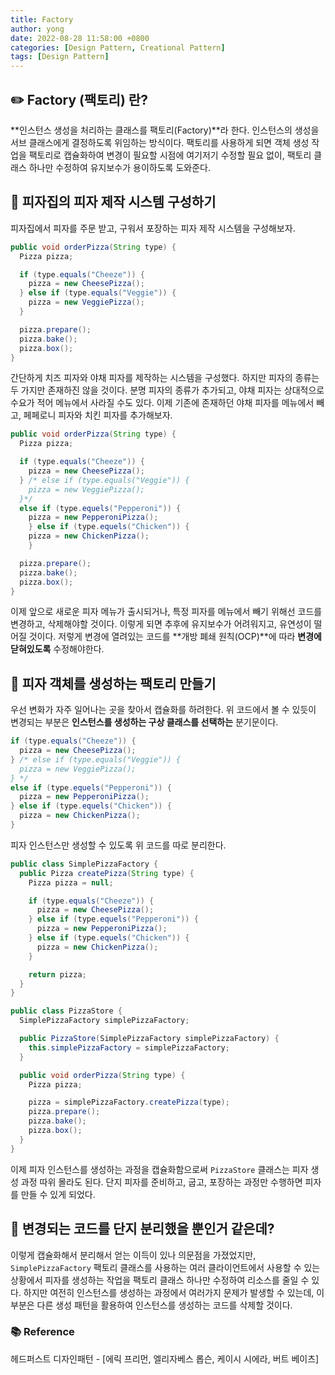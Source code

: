 ```yaml
---
title: Factory
author: yong
date: 2022-08-28 11:58:00 +0800
categories: [Design Pattern, Creational Pattern]
tags: [Design Pattern]
---
```


## ✏️ Factory (팩토리) 란?

**인스턴스 생성을 처리하는 클래스를 팩토리(Factory)**라 한다. 인스턴스의 생성을 서브 클래스에게 결정하도록 위임하는 방식이다. 팩토리를 사용하게 되면 객체 생성 작업을 팩토리로 캡슐화하여 변경이 필요할 시점에 여기저기 수정할 필요 없이, 팩토리 클래스 하나만 수정하여 유지보수가 용이하도록 도와준다.

## 🍕 피자집의 피자 제작 시스템 구성하기

피자집에서 피자를 주문 받고, 구워서 포장하는 피자 제작 시스템을 구성해보자.

```java
public void orderPizza(String type) {
  Pizza pizza;

  if (type.equals("Cheeze")) {
    pizza = new CheesePizza();
  } else if (type.equals("Veggie")) {
    pizza = new VeggiePizza();
  }

  pizza.prepare();
  pizza.bake();
  pizza.box();
}
```

간단하게 치즈 피자와 야채 피자를 제작하는 시스템을 구성했다. 하지만 피자의 종류는 두 가지만 존재하진 않을 것이다. 분명 피자의 종류가 추가되고, 야채 피자는 상대적으로 수요가 적어 메뉴에서 사라질 수도 있다. 이제 기존에 존재하던 야채 피자를 메뉴에서 빼고, 페페로니 피자와 치킨 피자를 추가해보자.

```java
public void orderPizza(String type) {
  Pizza pizza;

  if (type.equals("Cheeze")) {
    pizza = new CheesePizza();
  } /* else if (type.equals("Veggie")) {
    pizza = new VeggiePizza();
  }*/
  else if (type.equels("Pepperoni")) {
    pizza = new PepperoniPizza();
	} else if (type.equels("Chicken")) {
    pizza = new ChickenPizza();
	}

  pizza.prepare();
  pizza.bake();
  pizza.box();
}
```

이제 앞으로 새로운 피자 메뉴가 출시되거나, 특정 피자를 메뉴에서 빼기 위해선 코드를 변경하고, 삭제해야할 것이다. 이렇게 되면 추후에 유지보수가 어려워지고, 유연성이 떨어질 것이다. 저렇게 변경에 열려있는 코드를 **개방 폐쇄 원칙(OCP)**에 따라 **변경에 닫혀있도록** 수정해야한다.

## 💊 피자 객체를 생성하는 팩토리 만들기

우선 변화가 자주 일어나는 곳을 찾아서 캡슐화를 하려한다. 위 코드에서 볼 수 있듯이 변경되는 부분은 **인스턴스를 생성하는 구상 클래스를 선택하는** 분기문이다.

```java
if (type.equals("Cheeze")) {
  pizza = new CheesePizza();
} /* else if (type.equals("Veggie")) {
  pizza = new VeggiePizza();
} */
else if (type.equels("Pepperoni")) {
  pizza = new PepperoniPizza();
} else if (type.equels("Chicken")) {
  pizza = new ChickenPizza();
}
```

피자 인스턴스만 생성할 수 있도록 위 코드를 따로 분리한다.

```java
public class SimplePizzaFactory {
  public Pizza createPizza(String type) {
    Pizza pizza = null;

    if (type.equals("Cheeze")) {
      pizza = new CheesePizza();
    } else if (type.equels("Pepperoni")) {
      pizza = new PepperoniPizza();
    } else if (type.equels("Chicken")) {
      pizza = new ChickenPizza();
    }

    return pizza;
  }
}
```

```java
public class PizzaStore {
  SimplePizzaFactory simplePizzaFactory;

  public PizzaStore(SimplePizzaFactory simplePizzaFactory) {
    this.simplePizzaFactory = simplePizzaFactory;
  }

  public void orderPizza(String type) {
    Pizza pizza;

    pizza = simplePizzaFactory.createPizza(type);
    pizza.prepare();
    pizza.bake();
    pizza.box();
  }
}
```

이제 피자 인스턴스를 생성하는 과정을 캡슐화함으로써 `PizzaStore` 클래스는 피자 생성 과정 따위 몰라도 된다. 단지 피자를 준비하고, 굽고, 포장하는 과정만 수행하면 피자를 만들 수 있게 되었다.

## 💩 변경되는 코드를 단지 분리했을 뿐인거 같은데?

이렇게 캡슐화해서 분리해서 얻는 이득이 있나 의문점을 가졌었지만, `SimplePizzaFactory` 팩토리 클래스를 사용하는 여러 클라이언트에서 사용할 수 있는 상황에서 피자를 생성하는 작업을 팩토리 클래스 하나만 수정하여 리소스를 줄일 수 있다. 하지만 여전히 인스턴스를 생성하는 과정에서 여러가지 문제가 발생할 수 있는데, 이 부분은 다른 생성 패턴을 활용하여 인스턴스를 생성하는 코드를 삭제할 것이다.

### 📚 Reference

헤드퍼스트 디자인패턴 - [에릭 프리먼, 엘리자베스 롭슨, 케이시 시에라, 버트 베이츠]

